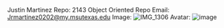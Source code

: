 Justin Martinez
Repo: 2143 Object Oriented Repo
Email: Jrmartinez0202@my.msutexas.edu
Image: ![IMG_1306](https://user-images.githubusercontent.com/122930814/214229909-837483bc-cf1f-4aa9-b31d-bd82c42f03d4.JPG)
Avatar: ![image](https://user-images.githubusercontent.com/122930814/214230180-de6a0d05-0fad-4f80-814d-d72c9dc11c07.png) 

